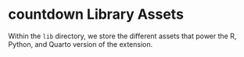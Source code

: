 # countdown Library Assets

Within the `lib` directory, we store the different assets that power the R, Python, and Quarto version of the extension.
